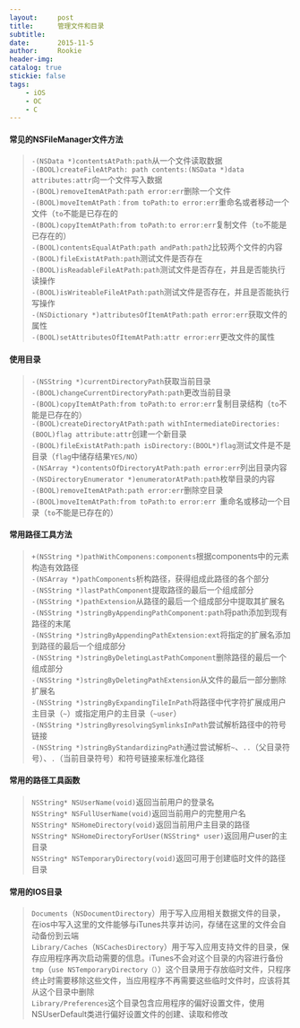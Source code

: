 ```yaml
---
layout:     post
title:      管理文件和目录
subtitle:   
date:       2015-11-5
author:     Rookie
header-img: 
catalog: true
stickie: false
tags:
    - iOS
    - OC
    - C
---
```


#### 常见的NSFileManager文件方法

>`-(NSData *)contentsAtPath:path`从一个文件读取数据  
>`-(BOOL)createFileAtPath: path contents:(NSData *)data attributes:attr`向一个文件写入数据  
>`-(BOOL)removeItemAtPath:path error:err`删除一个文件  
>`-(BOOL)moveItemAtPath：from toPath:to error:err`重命名或者移动一个文件（`to`不能是已存在的    
>`-(BOOL)copyItemAtPath:from toPath:to error:err`复制文件（`to`不能是已存在的）  
>`-(BOOL)contentsEqualAtPath:path andPath:path2`比较两个文件的内容  
>`-(BOOL)fileExistAtPath:path`测试文件是否存在   
>`-(BOOL)isReadableFileAtPath:path`测试文件是否存在，并且是否能执行读操作  
>`-(BOOL)isWriteableFileAtPath:path`测试文件是否存在，并且是否能执行写操作  
>`-(NSDictionary *)attributesOfItemAtPath:path error:err`获取文件的属性  
>`-(BOOL)setAttributesOfItemAtPath:attr error:err`更改文件的属性  

#### 使用目录

>`-(NSString *)currentDirectoryPath`获取当前目录  
>`-(BOOL)changeCurrentDirectoryPath:path`更改当前目录  
>`-(BOOL)copyItemAtPath:from toPath:to error:err`复制目录结构（`to`不能是已存在的）  
>`-(BOOL)createDirectoryAtPath:path withIntermediateDirectories:(BOOL)flag attribute:attr`创建一个新目录  
>`-(BOOL)fileExistAtPath:path isDirectory:(BOOL*)flag`测试文件是不是目录（`flag`中储存结果`YES/NO`）  
>`-(NSArray *)contentsOfDirectoryAtPath:path error:err`列出目录内容  
>`-(NSDirectoryEnumerator *)enumeratorAtPath:path`枚举目录的内容  
>`-(BOOL)removeItemAtPath:path error:err`删除空目录  
>`-(BOOL)moveItemAtPath:from toPath:to error:err `重命名或移动一个目录（`to`不能是已存在的） 

#### 常用路径工具方法

>`+(NSString *)pathWithComponens:components`根据components中的元素构造有效路径  
>`-(NSArray *)pathComponents`析构路径，获得组成此路径的各个部分  
>`-(NSString *)lastPathComponent`提取路径的最后一个组成部分  
>`-(NSString *)pathExtension`从路径的最后一个组成部分中提取其扩展名  
>`-(NSString *)stringByAppendingPathComponent:path`将path添加到现有路径的末尾  
>`-(NSString *)stringByAppendingPathExtension:ext`将指定的扩展名添加到路径的最后一个组成部分  
>`-(NSString *)stringByDeletingLastPathComponent`删除路径的最后一个组成部分   
>`-(NSString *)stringByDeletingPathExtension`从文件的最后一部分删除扩展名  
>`-(NSString *)stringByExpandingTileInPath`将路径中代字符扩展成用户主目录（`~`）或指定用户的主目录（`~user`）  
>`-(NSString *)stringByresolvingSymlinksInPath`尝试解析路径中的符号链接  
>`-(NSString *)stringByStandardizingPath`通过尝试解析`~`、`..`（父目录符号）、`.`（当前目录符号）和符号链接来标准化路径  

#### 常用的路径工具函数

>`NSString* NSUserName(void)`返回当前用户的登录名  
>`NSString* NSFullUserName(void)`返回当前用户的完整用户名  
>`NSString* NSHomeDirectory(void)`返回当前用户主目录的路径  
>`NSString* NSHomeDirectoryForUser(NSString* user)`返回用户user的主目录  
>`NSString* NSTemporaryDirectory(void)`返回可用于创建临时文件的路径目录  

#### 常用的IOS目录

>`Documents`（`NSDocumentDirectory`）用于写入应用相关数据文件的目录，在ios中写入这里的文件能够与iTunes共享并访问，存储在这里的文件会自动备份到云端  
>`Library/Caches`（`NSCachesDirectory`）用于写入应用支持文件的目录，保存应用程序再次启动需要的信息。iTunes不会对这个目录的内容进行备份  
>`tmp`（`use NSTemporaryDirectory（）`）这个目录用于存放临时文件，只程序终止时需要移除这些文件，当应用程序不再需要这些临时文件时，应该将其从这个目录中删除  
>`Library/Preferences`这个目录包含应用程序的偏好设置文件，使用 NSUserDefault类进行偏好设置文件的创建、读取和修改  

